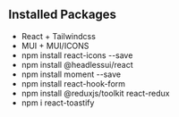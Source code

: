 ## Installed Packages
* React + Tailwindcss
* MUI + MUI/ICONS
* npm install react-icons --save
* npm install @headlessui/react
* npm install moment --save
* npm install react-hook-form
* npm install @reduxjs/toolkit react-redux
* npm i react-toastify